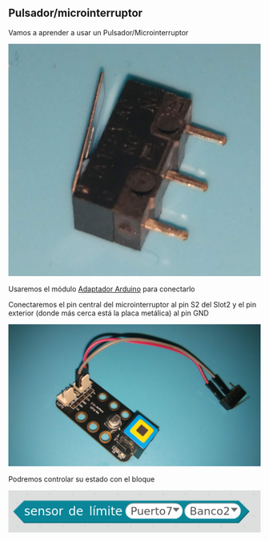## Pulsador/microinterruptor

Vamos a aprender a usar un Pulsador/Microinterruptor

![Microinterruptor](../images/Microinterruptor.jpg)

Usaremos el módulo [Adaptador Arduino](./AdaptadorArduino.md) para conectarlo

Conectaremos el pin central del microinterruptor al pin S2 del Slot2 y el pin exterior (donde más cerca está la placa metálica) al pin GND

![Conexion Pulsador](../images/Montaje_Pulsador.jpg)


Podremos controlar su estado con el bloque

![Bloque_Pulsador](../images/Bloque_Pulsador.png)
